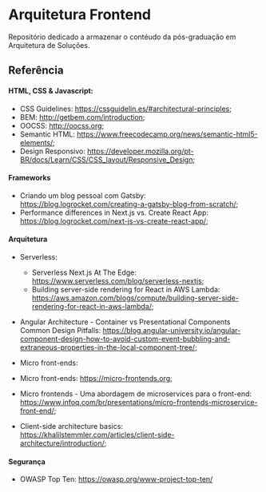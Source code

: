 
# Arquitetura Frontend

Repositório dedicado a armazenar o contéudo da pós-graduação em Arquitetura de Soluções.


## Referência

#### HTML, CSS & Javascript:

- CSS Guidelines: https://cssguidelin.es/#architectural-principles;
- BEM: http://getbem.com/introduction;
- OOCSS: http://oocss.org;
- Semantic HTML: https://www.freecodecamp.org/news/semantic-html5-elements/;
- Design Responsivo: https://developer.mozilla.org/pt-BR/docs/Learn/CSS/CSS_layout/Responsive_Design;

#### Frameworks

 - Criando um blog pessoal com Gatsby: https://blog.logrocket.com/creating-a-gatsby-blog-from-scratch/;
- Performance differences in Next.js vs. Create React App: https://blog.logrocket.com/next-js-vs-create-react-app/;


#### Arquitetura

- Serverless:
	- Serverless Next.js At The Edge: https://www.serverless.com/blog/serverless-nextjs;
	- Building server-side rendering for React in AWS Lambda: https://aws.amazon.com/blogs/compute/building-server-side-rendering-for-react-in-aws-lambda/;

- Angular Architecture - Container vs Presentational Components Common Design Pitfalls: https://blog.angular-university.io/angular-component-design-how-to-avoid-custom-event-bubbling-and-extraneous-properties-in-the-local-component-tree/;

 - Micro front-ends:
 - Micro front-ends: https://micro-frontends.org;
 - Micro frontends - Uma abordagem de microservices para o front-end: https://www.infoq.com/br/presentations/micro-frontends-microservice-front-end/;
- Client-side architecture basics: https://khalilstemmler.com/articles/client-side-architecture/introduction/;


#### Segurança

- OWASP Top Ten: https://owasp.org/www-project-top-ten/


